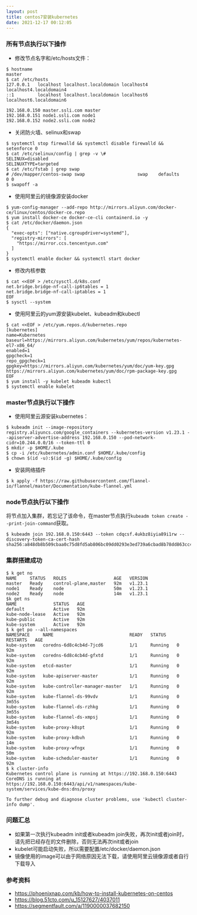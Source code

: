 ```yaml
---
layout: post
title: centos7安装kubernetes
date: 2021-12-17 00:12:05
---
```



### 所有节点执行以下操作

- 修改节点名字和/etc/hosts文件：

```
$ hostname
master
$ cat /etc/hosts
127.0.0.1   localhost localhost.localdomain localhost4 localhost4.localdomain4
::1         localhost localhost.localdomain localhost6 localhost6.localdomain6

192.168.0.150 master.ssli.com master
192.168.0.151 node1.ssli.com node1
192.168.0.152 node2.ssli.com node2
```

- 关闭防火墙、selinux和swap

```
$ systemctl stop firewalld && systemctl disable firewalld && setenforce 0
$ cat /etc/selinux/config | grep -v \#
SELINUX=disabled
SELINUXTYPE=targeted
$ cat /etc/fstab | grep swap
# /dev/mapper/centos-swap swap                    swap    defaults        0 0
$ swapoff -a
```

- 使用阿里云的镜像源安装docker

```
$ yum-config-manager --add-repo http://mirrors.aliyun.com/docker-ce/linux/centos/docker-ce.repo
$ yum install docker-ce docker-ce-cli containerd.io -y
$ cat /etc/docker/daemon.json
{
  "exec-opts": ["native.cgroupdriver=systemd"],
  "registry-mirrors": [
    "https://mirror.ccs.tencentyun.com"
  ]
}
$ systemctl enable docker && systemctl start docker
```

- 修改内核参数

```
$ cat <<EOF > /etc/sysctl.d/k8s.conf
net.bridge.bridge-nf-call-ip6tables = 1
net.bridge.bridge-nf-call-iptables = 1
EOF
$ sysctl --system
```

- 使用阿里云的yum源安装kubelet、kubeadm和kubectl

```
$ cat <<EOF > /etc/yum.repos.d/kubernetes.repo
[kubernetes]
name=Kubernetes
baseurl=https://mirrors.aliyun.com/kubernetes/yum/repos/kubernetes-el7-x86_64/
enabled=1
gpgcheck=1
repo_gpgcheck=1
gpgkey=https://mirrors.aliyun.com/kubernetes/yum/doc/yum-key.gpg https://mirrors.aliyun.com/kubernetes/yum/doc/rpm-package-key.gpg
EOF
$ yum install -y kubelet kubeadm kubectl
$ systemctl enable kubelet
```

### master节点执行以下操作

- 使用阿里云源安装kubernetes：

```
$ kubeadm init --image-repository registry.aliyuncs.com/google_containers --kubernetes-version v1.23.1 --apiserver-advertise-address 192.168.0.150 --pod-network-cidr=10.244.0.0/16 --token-ttl 0
$ mkdir -p $HOME/.kube
$ cp -i /etc/kubernetes/admin.conf $HOME/.kube/config
$ chown $(id -u):$(id -g) $HOME/.kube/config
```
- 安装网络插件

```
$ k apply -f https://raw.githubusercontent.com/flannel-io/flannel/master/Documentation/kube-flannel.yml
```

### node节点执行以下操作

将节点加入集群，若忘记了该命令，在master节点执行`kubeadm token create --print-join-command`获取。

```
$ kubeadm join 192.168.0.150:6443 --token cdqcsf.4ukbz8iyia89i1rw --discovery-token-ca-cert-hash sha256:a848db8b509cbaa0c75d8fd5ab806bc09dd0293e3ed739a6cbad8b78dd863cc4
```

### 集群搭建成功

```
$ k get no
NAME     STATUS   ROLES                  AGE   VERSION
master   Ready    control-plane,master   92m   v1.23.1
node1    Ready    node                   50m   v1.23.1
node2    Ready    node                   14m   v1.23.1
$k get ns
NAME              STATUS   AGE
default           Active   92m
kube-node-lease   Active   92m
kube-public       Active   92m
kube-system       Active   92m
$ k get po --all-namespaces
NAMESPACE     NAME                             READY   STATUS    RESTARTS   AGE
kube-system   coredns-6d8c4cb4d-7jcd6          1/1     Running   0          92m
kube-system   coredns-6d8c4cb4d-gfxtd          1/1     Running   0          92m
kube-system   etcd-master                      1/1     Running   0          92m
kube-system   kube-apiserver-master            1/1     Running   0          92m
kube-system   kube-controller-manager-master   1/1     Running   0          92m
kube-system   kube-flannel-ds-99vdv            1/1     Running   0          3m55s
kube-system   kube-flannel-ds-rzhkg            1/1     Running   0          3m55s
kube-system   kube-flannel-ds-xmpsj            1/1     Running   0          3m54s
kube-system   kube-proxy-k8spt                 1/1     Running   0          92m
kube-system   kube-proxy-kdbvh                 1/1     Running   0          14m
kube-system   kube-proxy-wfngx                 1/1     Running   0          50m
kube-system   kube-scheduler-master            1/1     Running   0          92m
$ k cluster-info
Kubernetes control plane is running at https://192.168.0.150:6443
CoreDNS is running at https://192.168.0.150:6443/api/v1/namespaces/kube-system/services/kube-dns:dns/proxy

To further debug and diagnose cluster problems, use 'kubectl cluster-info dump'.
```

### 问题汇总

- 如果第一次执行kubeadm init或者kubeadm join失败，再次init或者join时，请先把已经存在的文件删除，否则无法再次init或者join
- kubelet可能启动失败，所以需要配置/etc/docker/daemon.json
- 镜像使用的image可以由于网络原因无法下载，请使用阿里云镜像源或者自行下载导入

### 参考资料

- https://phoenixnap.com/kb/how-to-install-kubernetes-on-centos
- https://blog.51cto.com/u_15127627/4037011
- https://segmentfault.com/a/1190000037682150

